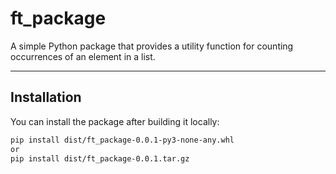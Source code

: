 # ft_package

A simple Python package that provides a utility function for counting occurrences of an element in a list.

---

## Installation

You can install the package after building it locally:

```bash
pip install dist/ft_package-0.0.1-py3-none-any.whl
or
pip install dist/ft_package-0.0.1.tar.gz